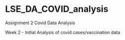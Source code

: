 # LSE_DA_COVID_analysis
Assignment 2 Covid Data Analysis

Week 2 - Initial Analysis of covid cases/vaccination data
